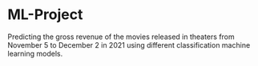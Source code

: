 # ML-Project
Predicting the gross revenue of the movies released in theaters from November 5 to December 2 in 2021 using different classification machine learning models.
